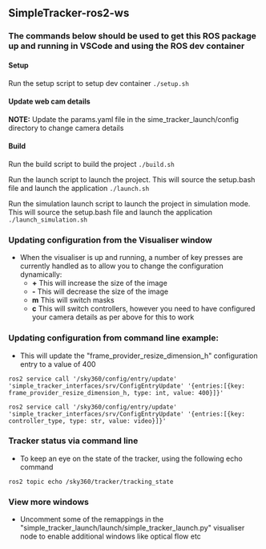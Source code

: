 ## SimpleTracker-ros2-ws

### The commands below should be used to get this ROS package up and running in VSCode and using the ROS dev container

#### Setup 
Run the setup script to setup dev container
`./setup.sh`

#### Update web cam details

**NOTE:** Update the params.yaml file in the sime_tracker_launch/config directory to change camera details

#### Build

Run the build script to build the project
`./build.sh`

Run the launch script to launch the project. This will source the setup.bash file and launch the application
`./launch.sh`

Run the simulation launch script to launch the project in simulation mode. This will source the setup.bash file and launch the application
`./launch_simulation.sh`

### Updating configuration from the Visualiser window

* When the visualiser is up and running, a number of key presses are currently handled as to allow you to change the configuration dynamically:
  * **+** This will increase the size of the image
  * **-** This will decrease the size of the image
  * **m** This will switch masks
  * **c** This will switch controllers, however you need to have configured your camera details as per above for this to work

### Updating configuration from command line example:

* This will update the "frame_provider_resize_dimension_h" configuration entry to a value of 400

`ros2 service call '/sky360/config/entry/update' 'simple_tracker_interfaces/srv/ConfigEntryUpdate' '{entries:[{key: frame_provider_resize_dimension_h, type: int, value: 400}]}'`

`ros2 service call '/sky360/config/entry/update' 'simple_tracker_interfaces/srv/ConfigEntryUpdate' '{entries:[{key: controller_type, type: str, value: video}]}'`

### Tracker status via command line

* To keep an eye on the state of the tracker, using the following echo command

`ros2 topic echo /sky360/tracker/tracking_state`

### View more windows

* Uncomment some of the remappings in the "simple_tracker_launch/launch/simple_tracker_launch.py" visualiser node to enable additional windows like optical flow etc
